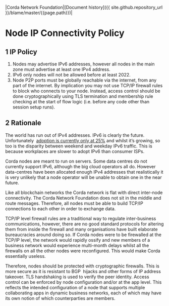 |Corda Network Foundation|[Document history]({{ site.github.repository_url }}/blame/master/{{page.path}})|

Node IP Connectivity Policy
===========================

1 IP Policy
-----------
1. Nodes may advertise IPv6 addresses, however all nodes in the main zone must advertise at least one IPv4 address.
2. IPv6 only nodes will not be allowed before at least 2022.
3. Node P2P ports must be globally reachable via the internet, from any part of the internet. By implication you may not 
use TCP/IP firewall rules to block who connects to your node. Instead, access control should be done cryptographically 
using TLS termination and membership rule checking at the start of flow logic (i.e. before any code other than session 
setup runs).

2 Rationale
-----------
The world has run out of IPv4 addresses. IPv6 is clearly the future. Unfortunately 
[adoption is currently only at 25%](https://www.google.com/intl/en/ipv6/statistics.html) and whilst it’s growing, so 
too is the disparity between weekend and weekday IPv6 traffic. This is because workplaces are slower to adopt IPv6 than 
consumer ISPs.

Corda nodes are meant to run on servers. Some data centres do not currently support IPv6, although the big cloud 
operators all do. However data-centres have been allocated enough IPv4 addresses that realistically it is very unlikely 
that a node operator will be unable to obtain one in the near future.

Like all blockchain networks the Corda network is flat with direct inter-node connectivity. The Corda Network Foundation 
does not sit in the middle and route messages. Therefore, all nodes must be able to build TCP/IP connections to each 
other in order to exchange data.

TCP/IP level firewall rules are a traditional way to regulate inter-business communications, however, there are no good 
standard protocols for altering them from inside the firewall and many organisations have built elaborate bureaucracies 
around doing so. If Corda nodes were to be firewalled at the TCP/IP level, the network would rapidly ossify and new 
members of a business network would experience multi-month delays whilst all the firewalls on all the other nodes were 
reconfigured. This would make Corda essentially useless.

Therefore, nodes should be protected with cryptographic firewalls. This is more secure as it is resistant to BGP 
hijacks and other forms of IP address takeover. TLS handshaking is used to verify the peer identity. Access control can 
be enforced by node configuration and/or at the app level. This reflects the intended configuration of a node that 
supports multiple collaborating apps in dynamic business networks, each of which may have its own notion of which 
counterparties are members.